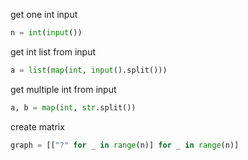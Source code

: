 get one int input

```python
n = int(input())
```

get int list from input

```python
a = list(map(int, input().split()))
```

get multiple int from input

```python
a, b = map(int, str.split())
```

create matrix

```python
graph = [["?" for _ in range(n)] for _ in range(n)]
```